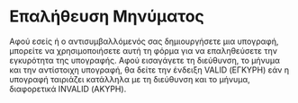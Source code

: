 # Επαλήθευση Μηνύματος

Αφού εσείς ή ο αντισυμβαλλόμενός σας δημιουργήσετε μια υπογραφή, μπορείτε να χρησιμοποιήσετε αυτή τη φόρμα για να επαληθεύσετε την εγκυρότητα της υπογραφής. Αφού εισαγάγετε τη διεύθυνση, το μήνυμα και την αντίστοιχη υπογραφή, θα δείτε την ένδειξη VALID (ΕΓΚΥΡΗ) εάν η υπογραφή ταιριάζει κατάλληλα με τη διεύθυνση και το μήνυμα, διαφορετικά INVALID (ΑΚΥΡΗ).
